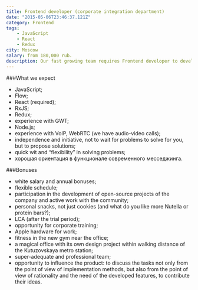 ```yaml
---
title: Frontend developer (corporate integration department)
date: "2015-05-06T23:46:37.121Z"
category: Frontend
tags:
    - JavaScript
    - React
    - Redux
city: Moscow
salary: from 180,000 rub.
description: Our fast growing team requires Frontend developer to develop the client side of the messaging platform.
---
```


###What we expect
- JavaScript;
- Flow;
- React (required);
- RxJS;
- Redux;
- experience with GWT;
- Node.js;
- experience with VoIP, WebRTC (we have audio-video calls);
- independence and initiative, not to wait for problems to solve for you, but to propose solutions;
- quick wit and “flexibility” in solving problems;
- хорошая ориентация в функционале современного месседжинга.

###Bonuses
- white salary and annual bonuses;
- flexible schedule;
- participation in the development of open-source projects of the company and active work with the community;
- personal snacks, not just cookies (and what do you like more Nutella or protein bars?);
- LCA (after the trial period);
- opportunity for corporate training;
- Apple hardware for work;
- fitness in the new gym near the office;
- a magical office with its own design project within walking distance of the Kutuzovskaya metro station;
- super-adequate and professional team;
- opportunity to influence the product: to discuss the tasks not only from the point of view of implementation methods, but also from the point of view of rationality and the need of the developed features, to contribute their ideas.


